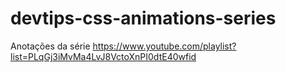 # devtips-css-animations-series
Anotações da série https://www.youtube.com/playlist?list=PLqGj3iMvMa4LvJ8VctoXnPI0dtE40wfid
